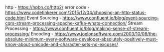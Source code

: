 
http - https://hpbn.co/http2/
error code - https://www.codetinkerer.com/2015/12/04/choosing-an-http-status-code.html
Event Sourcing - https://www.confluent.io/blog/event-sourcing-cqrs-stream-processing-apache-kafka-whats-connection/
Stream Processing - https://www.confluent.io/blog/making-sense-of-stream-processing/
Encoding - https://www.joelonsoftware.com/2003/10/08/the-absolute-minimum-every-software-developer-absolutely-positively-must-know-about-unicode-and-character-sets-no-excuses/

